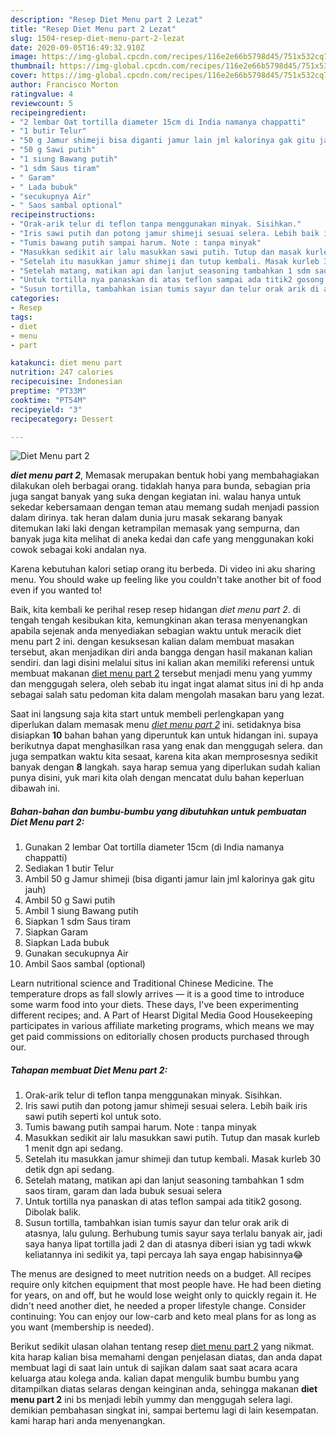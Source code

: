 ```yaml
---
description: "Resep Diet Menu part 2 Lezat"
title: "Resep Diet Menu part 2 Lezat"
slug: 1504-resep-diet-menu-part-2-lezat
date: 2020-09-05T16:49:32.910Z
image: https://img-global.cpcdn.com/recipes/116e2e66b5798d45/751x532cq70/diet-menu-part-2-foto-resep-utama.jpg
thumbnail: https://img-global.cpcdn.com/recipes/116e2e66b5798d45/751x532cq70/diet-menu-part-2-foto-resep-utama.jpg
cover: https://img-global.cpcdn.com/recipes/116e2e66b5798d45/751x532cq70/diet-menu-part-2-foto-resep-utama.jpg
author: Francisco Morton
ratingvalue: 4
reviewcount: 5
recipeingredient:
- "2 lembar Oat tortilla diameter 15cm di India namanya chappatti"
- "1 butir Telur"
- "50 g Jamur shimeji bisa diganti jamur lain jml kalorinya gak gitu jauh"
- "50 g Sawi putih"
- "1 siung Bawang putih"
- "1 sdm Saus tiram"
- " Garam"
- " Lada bubuk"
- "secukupnya Air"
- " Saos sambal optional"
recipeinstructions:
- "Orak-arik telur di teflon tanpa menggunakan minyak. Sisihkan."
- "Iris sawi putih dan potong jamur shimeji sesuai selera. Lebih baik iris sawi putih seperti kol untuk soto."
- "Tumis bawang putih sampai harum. Note : tanpa minyak"
- "Masukkan sedikit air lalu masukkan sawi putih. Tutup dan masak kurleb 1 menit dgn api sedang."
- "Setelah itu masukkan jamur shimeji dan tutup kembali. Masak kurleb 30 detik dgn api sedang."
- "Setelah matang, matikan api dan lanjut seasoning tambahkan 1 sdm saos tiram, garam dan lada bubuk sesuai selera"
- "Untuk tortilla nya panaskan di atas teflon sampai ada titik2 gosong. Dibolak balik."
- "Susun tortilla, tambahkan isian tumis sayur dan telur orak arik di atasnya, lalu gulung. Berhubung tumis sayur saya terlalu banyak air, jadi saya hanya lipat tortilla jadi 2 dan di atasnya diberi isian yg tadi wkwk keliatannya ini sedikit ya, tapi percaya lah saya engap habisinnya😂"
categories:
- Resep
tags:
- diet
- menu
- part

katakunci: diet menu part 
nutrition: 247 calories
recipecuisine: Indonesian
preptime: "PT33M"
cooktime: "PT54M"
recipeyield: "3"
recipecategory: Dessert

---
```



![Diet Menu part 2](https://img-global.cpcdn.com/recipes/116e2e66b5798d45/751x532cq70/diet-menu-part-2-foto-resep-utama.jpg)

<b><i>diet menu part 2</i></b>, Memasak merupakan bentuk hobi yang membahagiakan dilakukan oleh berbagai orang. tidaklah hanya para bunda, sebagian pria juga sangat banyak yang suka dengan kegiatan ini. walau hanya untuk sekedar kebersamaan dengan teman atau memang sudah menjadi passion dalam dirinya. tak heran dalam dunia juru masak sekarang banyak ditemukan laki laki dengan ketrampilan memasak yang sempurna, dan banyak juga kita melihat di aneka kedai dan cafe yang menggunakan koki cowok sebagai koki andalan nya.

Karena kebutuhan kalori setiap orang itu berbeda. Di video ini aku sharing menu. You should wake up feeling like you couldn&#39;t take another bit of food even if you wanted to!

Baik, kita kembali ke perihal resep resep hidangan <i>diet menu part 2</i>. di tengah tengah kesibukan kita, kemungkinan akan terasa menyenangkan apabila sejenak anda menyediakan sebagian waktu untuk meracik diet menu part 2 ini. dengan kesuksesan kalian dalam membuat masakan tersebut, akan menjadikan diri anda bangga dengan hasil makanan kalian sendiri. dan lagi disini melalui situs ini kalian akan memiliki referensi untuk membuat makanan <u>diet menu part 2</u> tersebut menjadi menu yang yummy dan menggugah selera, oleh sebab itu ingat ingat alamat situs ini di hp anda sebagai salah satu pedoman kita dalam mengolah masakan baru yang lezat.


Saat ini langsung saja kita start untuk membeli perlengkapan yang diperlukan dalam memasak menu <u><i>diet menu part 2</i></u> ini. setidaknya bisa disiapkan <b>10</b> bahan bahan yang diperuntuk kan untuk hidangan ini. supaya berikutnya dapat menghasilkan rasa yang enak dan menggugah selera. dan juga sempatkan waktu kita sesaat, karena kita akan memprosesnya sedikit banyak dengan <b>8</b> langkah. saya harap semua yang diperlukan sudah kalian punya disini, yuk mari kita olah dengan mencatat dulu bahan keperluan dibawah ini.

<!--inarticleads1-->

##### Bahan-bahan dan bumbu-bumbu yang dibutuhkan untuk pembuatan Diet Menu part 2:

1. Gunakan 2 lembar Oat tortilla diameter 15cm (di India namanya chappatti)
1. Sediakan 1 butir Telur
1. Ambil 50 g Jamur shimeji (bisa diganti jamur lain jml kalorinya gak gitu jauh)
1. Ambil 50 g Sawi putih
1. Ambil 1 siung Bawang putih
1. Siapkan 1 sdm Saus tiram
1. Siapkan  Garam
1. Siapkan  Lada bubuk
1. Gunakan secukupnya Air
1. Ambil  Saos sambal (optional)


Learn nutritional science and Traditional Chinese Medicine. The temperature drops as fall slowly arrives — it is a good time to introduce some warm food into your diets. These days, I&#39;ve been experimenting different recipes; and. A Part of Hearst Digital Media Good Housekeeping participates in various affiliate marketing programs, which means we may get paid commissions on editorially chosen products purchased through our. 

<!--inarticleads2-->

##### Tahapan membuat Diet Menu part 2:

1. Orak-arik telur di teflon tanpa menggunakan minyak. Sisihkan.
1. Iris sawi putih dan potong jamur shimeji sesuai selera. Lebih baik iris sawi putih seperti kol untuk soto.
1. Tumis bawang putih sampai harum. Note : tanpa minyak
1. Masukkan sedikit air lalu masukkan sawi putih. Tutup dan masak kurleb 1 menit dgn api sedang.
1. Setelah itu masukkan jamur shimeji dan tutup kembali. Masak kurleb 30 detik dgn api sedang.
1. Setelah matang, matikan api dan lanjut seasoning tambahkan 1 sdm saos tiram, garam dan lada bubuk sesuai selera
1. Untuk tortilla nya panaskan di atas teflon sampai ada titik2 gosong. Dibolak balik.
1. Susun tortilla, tambahkan isian tumis sayur dan telur orak arik di atasnya, lalu gulung. Berhubung tumis sayur saya terlalu banyak air, jadi saya hanya lipat tortilla jadi 2 dan di atasnya diberi isian yg tadi wkwk keliatannya ini sedikit ya, tapi percaya lah saya engap habisinnya😂


The menus are designed to meet nutrition needs on a budget. All recipes require only kitchen equipment that most people have. He had been dieting for years, on and off, but he would lose weight only to quickly regain it. He didn&#39;t need another diet, he needed a proper lifestyle change. Consider continuing: You can enjoy our low-carb and keto meal plans for as long as you want (membership is needed). 

Berikut sedikit ulasan olahan tentang resep <u>diet menu part 2</u> yang nikmat. kita harap kalian bisa memahami dengan penjelasan diatas, dan anda dapat membuat lagi di saat lain untuk di sajikan dalam saat saat acara acara keluarga atau kolega anda. kalian dapat mengulik bumbu bumbu yang ditampilkan diatas selaras dengan keinginan anda, sehingga makanan <b>diet menu part 2</b> ini bs menjadi lebih yummy dan menggugah selera lagi. demikian pembahasan singkat ini, sampai bertemu lagi di lain kesempatan. kami harap hari anda menyenangkan.
